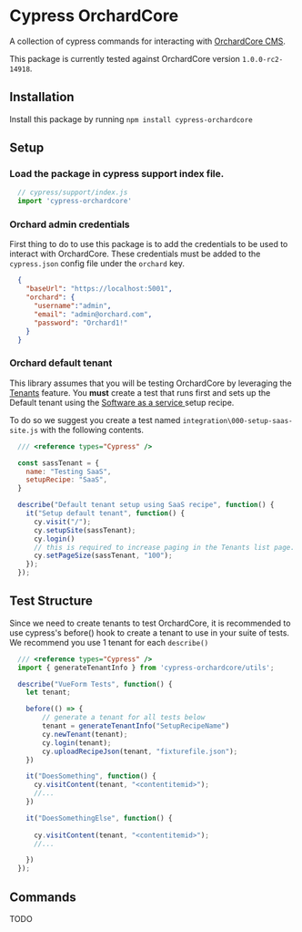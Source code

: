 # Cypress OrchardCore

A collection of cypress commands for interacting with [OrchardCore CMS](https://github.com/OrchardCMS/OrchardCore).

This package is currently tested against OrchardCore version `1.0.0-rc2-14918`.

## Installation

Install this package by running `npm install cypress-orchardcore`

## Setup

### Load the package in cypress support index file.

```javascript
  // cypress/support/index.js
  import 'cypress-orchardcore'
```

### Orchard admin credentials

First thing to do to use this package is to add the credentials to be used to interact with OrchardCore. These credentials must be added to the `cypress.json`  config file under the `orchard` key.

```json
  {
    "baseUrl": "https://localhost:5001",
    "orchard": {
      "username":"admin",
      "email": "admin@orchard.com",
      "password": "Orchard1!"
    }
  }
```

### Orchard default tenant 

This library assumes that you will be testing OrchardCore by leveraging the [Tenants](https://docs.orchardcore.net/en/dev/docs/glossary/#tenant) feature. You **must** create a test that runs first and sets up the Default tenant using the [Software as a service ](https://docs.orchardcore.net/en/dev/docs/getting-started/starter-recipes/#saas-recipe-with-thetheme) setup recipe.

To do so we suggest you create a test named `integration\000-setup-saas-site.js` with the following contents.

```javascript
  /// <reference types="Cypress" />

  const sassTenant = {
    name: "Testing SaaS",
    setupRecipe: "SaaS",
  }

  describe("Default tenant setup using SaaS recipe", function() {
    it("Setup default tenant", function() {
      cy.visit("/");
      cy.setupSite(sassTenant);
      cy.login()
      // this is required to increase paging in the Tenants list page. Since we will be creating a lot of tenants during out testing.
      cy.setPageSize(sassTenant, "100");
    });
  });
```


## Test Structure

Since we need to create tenants to test OrchardCore, it is recommended to use cypress's before() hook to create a tenant to use in your suite of tests. 
We recommend you use 1 tenant for each `describe()`

```javascript
  /// <reference types="Cypress" />
  import { generateTenantInfo } from 'cypress-orchardcore/utils';

  describe("VueForm Tests", function() {    
    let tenant;

    before(() => {
        // generate a tenant for all tests below
        tenant = generateTenantInfo("SetupRecipeName")
        cy.newTenant(tenant);
        cy.login(tenant);
        cy.uploadRecipeJson(tenant, "fixturefile.json");
    })

    it("DoesSomething", function() {
      cy.visitContent(tenant, "<contentitemid>");
      //...
    })

    it("DoesSomethingElse", function() {
      
      cy.visitContent(tenant, "<contentitemid>");
      //...

    })
  });

```

## Commands

TODO
